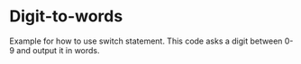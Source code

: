 # Digit-to-words
Example for how to use switch statement. This code asks a digit between 0-9 and output it in words.
